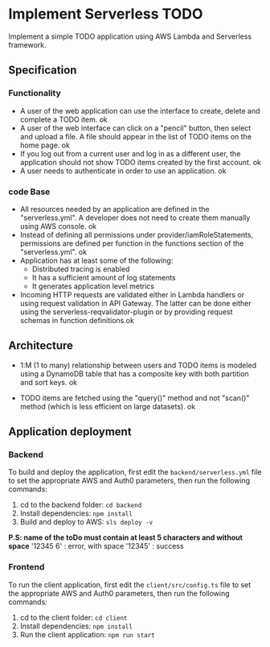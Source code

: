 # Implement Serverless TODO

Implement a simple TODO application using AWS Lambda and Serverless framework.

## Specification

### Functionality
- A user of the web application can use the interface to create, delete and complete a TODO item. ok
- A user of the web interface can click on a "pencil" button, then select and upload a file. A file should appear in the list of TODO items on the home page. ok
- If you log out from a current user and log in as a different user, the application should not show TODO items created by the first account. ok
- A user needs to authenticate in order to use an application. ok

### code Base
- All resources needed by an application are defined in the "serverless.yml". A developer does not need to create them manually using AWS console. ok
- Instead of defining all permissions under provider/iamRoleStatements, permissions are defined per function in the functions section of the "serverless.yml". ok
- Application has at least some of the following:
  + Distributed tracing is enabled
  + It has a sufficient amount of log statements
  + It generates application level metrics 
- Incoming HTTP requests are validated either in Lambda handlers or using request validation in API Gateway. The latter can be done either using the serverless-reqvalidator-plugin or by providing request schemas in function definitions.ok

## Architecture

- 1:M (1 to many) relationship between users and TODO items is modeled using a DynamoDB table that has a composite key with both partition and sort keys. ok

- TODO items are fetched using the "query()" method and not "scan()" method (which is less efficient on large datasets). ok

## Application deployment
### Backend

To build and deploy the application, first edit the `backend/serverless.yml` file to set the appropriate AWS and Auth0 parameters, then run the following commands:

1. cd to the backend folder: `cd backend`
2. Install dependencies: `npm install`
3. Build and deploy to AWS: `sls deploy -v`

**P.S: name of the toDo must contain at least 5 characters and without space**
'12345 6' : error, with space
'12345' : success

### Frontend

To run the client application, first edit the `client/src/config.ts` file to set the appropriate AWS and Auth0 parameters, then run the following commands:

1. cd to the client folder: `cd client`
2. Install dependencies: `npm install`
3. Run the client application: `npm run start`

